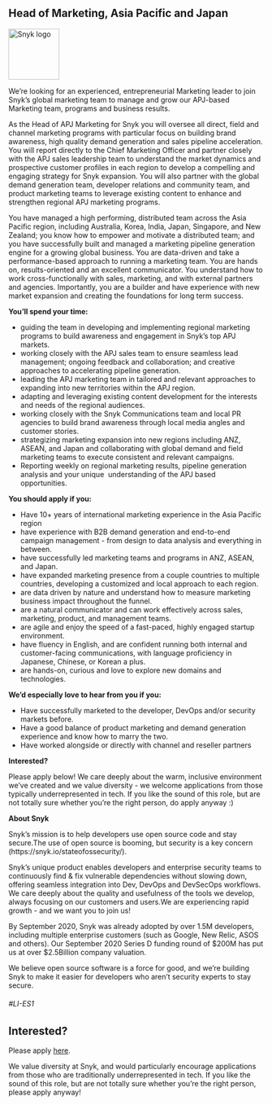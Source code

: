 Head of Marketing, Asia Pacific and Japan
---

<img src="https://res.cloudinary.com/snyk/image/upload/v1537345894/press-kit/brand/logo-black.png" width="100" alt="Snyk logo" />

<p><span style="font-weight: 400;">We’re looking for an experienced, entrepreneurial Marketing leader to join Snyk’s global marketing team to manage and grow our APJ-based Marketing team, programs and business results.&nbsp;</span></p>
<p><span style="font-weight: 400;">As the Head of APJ Marketing for Snyk you will oversee all direct, field and channel marketing programs with particular focus on building brand awareness, high quality demand generation and sales pipeline acceleration. You will report directly to the Chief Marketing Officer and partner closely with the APJ sales leadership team to understand the market dynamics and prospective customer profiles in each region to develop a compelling and engaging strategy for Snyk expansion. You will also partner with the global demand generation team, developer relations and community team, and product marketing teams to leverage existing content to enhance and strengthen regional APJ marketing programs.&nbsp;</span></p>
<p><span style="font-weight: 400;">You have managed a high performing, distributed team across the Asia Pacific region, including Australia, Korea, India, Japan, Singapore, and New Zealand; you know how to empower and motivate a distributed team; and you have successfully built and managed a marketing pipeline generation engine for a growing global business. You are data-driven and take a performance-based approach to running a marketing team. You are hands on, results-oriented and an excellent communicator. You understand how to work cross-functionally with sales, marketing, and with external partners and agencies. Importantly, you are a builder and have experience with new market expansion and creating the foundations for long term success.&nbsp;</span></p>
<p><strong>You’ll spend your time:</strong></p>
<ul>
<li style="font-weight: 400;"><span style="font-weight: 400;">guiding the team in developing and implementing regional marketing programs to build awareness and engagement in Snyk’s top APJ markets.&nbsp;</span></li>
<li style="font-weight: 400;"><span style="font-weight: 400;">working closely with the APJ sales team to ensure seamless lead management; ongoing feedback and collaboration; and creative approaches to accelerating pipeline generation.&nbsp;&nbsp;</span></li>
<li style="font-weight: 400;"><span style="font-weight: 400;">leading the APJ marketing team in tailored and relevant approaches to expanding into new territories within the APJ region.&nbsp;&nbsp;</span></li>
<li style="font-weight: 400;"><span style="font-weight: 400;">adapting and leveraging existing content development for the interests and needs of the regional audiences.</span></li>
<li style="font-weight: 400;"><span style="font-weight: 400;">working closely with the Snyk Communications team and local PR agencies to build brand awareness through local media angles and customer stories.&nbsp;</span></li>
<li style="font-weight: 400;"><span style="font-weight: 400;">strategizing marketing expansion into new regions including ANZ, ASEAN, and Japan and collaborating with global demand and field marketing teams to execute consistent and relevant campaigns.&nbsp;</span></li>
<li style="font-weight: 400;"><span style="font-weight: 400;">Reporting weekly on regional marketing results, pipeline generation analysis and your unique&nbsp; understanding of the APJ based opportunities.&nbsp;</span></li>
</ul>
<p><strong>You should apply if you:</strong></p>
<ul>
<li style="font-weight: 400;"><span style="font-weight: 400;">Have 10+ years of international marketing experience in the Asia Pacific region&nbsp;</span></li>
<li style="font-weight: 400;"><span style="font-weight: 400;">have experience with B2B demand generation and end-to-end campaign management - from design to data analysis and everything in between.</span></li>
<li style="font-weight: 400;"><span style="font-weight: 400;">have successfully led marketing teams and programs in ANZ, ASEAN, and Japan.&nbsp;</span></li>
<li style="font-weight: 400;"><span style="font-weight: 400;">have expanded marketing presence from a couple countries to multiple countries, developing a customized and local approach to each region.&nbsp;</span></li>
<li style="font-weight: 400;"><span style="font-weight: 400;">are data driven by nature and understand how to measure marketing business impact throughout the funnel.&nbsp;</span></li>
<li style="font-weight: 400;"><span style="font-weight: 400;">are a natural communicator and can work effectively across sales, marketing, product, and management teams.</span></li>
<li style="font-weight: 400;"><span style="font-weight: 400;">are agile and enjoy the speed of a fast-paced, highly engaged startup environment.</span></li>
<li style="font-weight: 400;"><span style="font-weight: 400;">have fluency in English, and are confident running both internal and customer-facing communications, with language proficiency in Japanese, Chinese, or Korean a plus.&nbsp;</span></li>
<li style="font-weight: 400;"><span style="font-weight: 400;">are hands-on, curious and love to explore new domains and technologies.</span></li>
</ul>
<p><strong>We’d especially love to hear from you if you:</strong></p>
<ul>
<li style="font-weight: 400;"><span style="font-weight: 400;">Have successfully marketed to the developer, DevOps and/or security markets before.&nbsp;</span></li>
<li style="font-weight: 400;"><span style="font-weight: 400;">Have a good balance of product marketing and demand generation experience and know how to marry the two.</span></li>
<li style="font-weight: 400;"><span style="font-weight: 400;">Have worked alongside or directly with channel and reseller partners</span></li>
</ul>
<p><strong>Interested?</strong></p>
<p><span style="font-weight: 400;">Please apply below! We care deeply about the warm, inclusive environment we’ve created and we value diversity - we welcome applications from those typically underrepresented in tech. If you like the sound of this role, but are not totally sure whether you’re the right person, do apply anyway :)</span></p>
<p><strong>About Snyk</strong></p>
<p><span style="font-weight: 400;">Snyk’s mission is to help developers use open source code and stay secure.The use of open source is booming, but security is a key concern (https://snyk.io/stateofossecurity/).</span></p>
<p><span style="font-weight: 400;">Snyk’s unique product enables developers and enterprise security teams to continuously find &amp; fix vulnerable dependencies without slowing down, offering seamless integration into Dev, DevOps and DevSecOps workflows. We care deeply about the quality and usefulness of the tools we develop, always focusing on our customers and users.We are experiencing rapid growth - and we want you to join us!</span></p>
<p><span style="font-weight: 400;">By September 2020, Snyk was already adopted by over 1.5M developers, including multiple enterprise customers (such as Google, New Relic, ASOS and others). Our September 2020 Series D funding round of $200M has put us at over $2.5Billion company valuation.</span></p>
<p><span style="font-weight: 400;">We believe open source software is a force for good, and we’re building Snyk to make it easier for developers who aren’t security experts to stay secure.</span></p>
<h6>#LI-ES1</h6>

Interested?
---

Please apply [here](https://boards.greenhouse.io/snyk/jobs/5098618002#app).

We value diversity at Snyk, and would particularly encourage applications from those who are traditionally underrepresented in tech.
If you like the sound of this role, but are not totally sure whether you’re the right person, please apply anyway!

